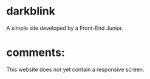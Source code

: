 # darkblink
A simple site developed by a Front-End Junior.
# comments:
This website does not yet contain a responsive screen.

